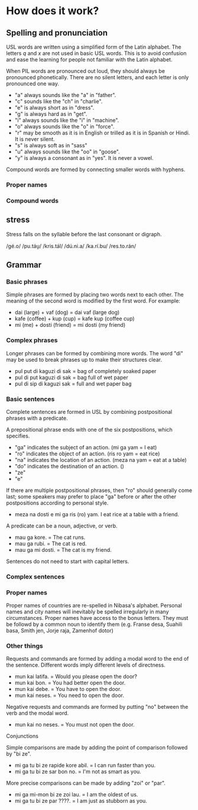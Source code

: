 # How does it work?

## Spelling and pronunciation

USL words are written using a simplified form of the Latin alphabet.
The letters *q* and *x* are not used in basic USL words.
This is to avoid confusion and ease the learning for people not familiar with the Latin alphabet.

When PIL words are pronounced out loud, they should always be pronounced phonetically.
There are no silent letters, and each letter is only pronounced one way.

- "a" always sounds like the "a" in "father".
- "c" sounds like the "ch" in "charlie".
- "e" is always short as in "dress".
- "g" is always hard as in "get".
- "i" always sounds like the "i" in "machine".
- "o" always sounds like the "o" in "force".
- "r" may be smooth as it is in English or trilled as it is in Spanish or Hindi. It is never silent.
- "s" is always soft as in "sass"
- "u" always sounds like the "oo" in "goose".
- "y" is always a consonant as in "yes". It is never a vowel.

Compound words are formed by connecting smaller words with hyphens.

### Proper names

### Compound words

## stress

Stress falls on the syllable before the last consonant or digraph.

/gé.o/
/pu.táu̯/
/kris.tál/
/dú.ni.a/
/ka.rí.bu/
/res.to.rán/

## Grammar

### Basic phrases

Simple phrases are formed by placing two words next to each other.
The meaning of the second word is modified by the first word.
For example:
- dai (large) + vaf (dog) = dai vaf (large dog)
- kafe (coffee) + kup (cup) = kafe kup (coffee cup)
- mi (me) + dosti (friend) = mi dosti (my friend)

### Complex phrases

Longer phrases can be formed by combining more words.
The word "di" may be used to break phrases up to make their structures clear.

- pul put di kaguzi di sak = bag of completely soaked paper
- pul di put kaguzi di sak = bag full of wet paper
- pul di sip di kaguzi sak = full and wet paper bag

### Basic sentences

Complete sentences are formed in USL by combining postpositional phrases with a predicate.

A prepositional phrase ends with one of the six postpositions, which specifies.
- "ga" indicates the subject of an action. (mi ga yam = I eat)
- "ro" indicates the object of an action. (ris ro yam = eat rice)
- "na" indicates the location of an action. (meza na yam = eat at a table)
- "do" indicates the destination of an action. ()
- "ze"
- "e"

If there are multiple postpositional phrases, then "ro" should generally come last;
some speakers may prefer to place "ga" before or after the other postpositions according to personal style.
- meza na dosti e mi ga ris (ro) yam. I eat rice at a table with a friend.

A predicate can be a noun, adjective, or verb.
- mau ga kore. = The cat runs.
- mau ga rubi. = The cat is red.
- mau ga mi dosti. = The cat is my friend.

Sentences do not need to start with capital letters.

### Complex sentences

### Proper names

Proper names of countries are re-spelled in Nibasa's alphabet.
Personal names and city names will inevitably be spelled irregularly in many circumstances.
Proper names have access to the bonus letters.
They must be followd by a common noun to identify them (e.g. Franse desa, Suahili basa, Smith jen, Jorje raja, Zamenhof dotor)

### Other things

Requests and commands are formed by adding a modal word to the end of the sentence.
Different words imply different levels of directness.
- mun kai latifa. = Would you please open the door?
- mun kai bon. = You had better open the door.
- mun kai debe. = You have to open the door.
- mun kai neses. = You need to open the door.

Negative requests and commands are formed by putting "no" between the verb and the modal word.
- mun kai no neses. = You must not open the door.

Conjunctions

Simple comparisons are made by adding the point of comparison followed by "bi ze".
- mi ga tu bi ze rapide kore abil. = I can run faster than you.
- mi ga tu bi ze sar bon no. = I'm not as smart as you.

More precise comparisons can be made by adding "zoi" or "par".
- mi ga mi-mon bi ze zoi lau. = I am the oldest of us.
- mi ga tu bi ze par ????. = I am just as stubborn as you. 
